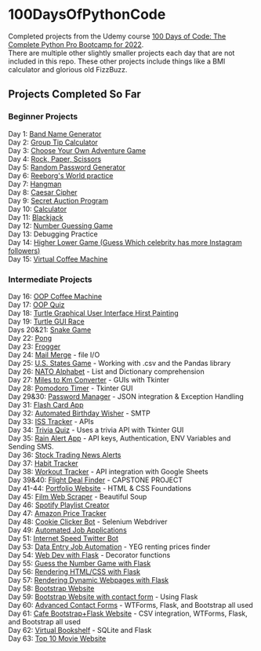 # 100DaysOfPythonCode
Completed projects from the Udemy course [100 Days of Code: The Complete Python Pro Bootcamp for 2022](https://www.udemy.com/course/100-days-of-code/).\
There are multiple other slightly smaller projects each day that are not included in this repo. These other projects include things like a BMI calculator and glorious old FizzBuzz.

## Projects Completed So Far

### Beginner Projects
Day 1: [Band Name Generator](/Days1-15:Beginner/day1.py)\
Day 2: [Group Tip Calculator](/Days1-15:Beginner/day2.py)\
Day 3: [Choose Your Own Adventure Game](/Days1-15:Beginner/day3.py)\
Day 4: [Rock, Paper, Scissors](/Days1-15:Beginner/day4.py)\
Day 5: [Random Password Generator](/Days1-15:Beginner/day5.py)\
Day 6: [Reeborg's World practice](https://reeborg.ca/index_en.html)\
Day 7: [Hangman](/Days1-15:Beginner/day7.py)\
Day 8: [Caesar Cipher](/Days1-15:Beginner/day8.py)\
Day 9: [Secret Auction Program](/Days1-15:Beginner/day9.py)\
Day 10: [Calculator](/Days1-15:Beginner/day10.py)\
Day 11: [Blackjack](/Days1-15:Beginner/day11.py)\
Day 12: [Number Guessing Game](/Days1-15:Beginner/day12.py)\
Day 13: Debugging Practice\
Day 14: [Higher Lower Game (Guess Which celebrity has more Instagram followers)](/Days1-15:Beginner/day14/day14.py)\
Day 15: [Virtual Coffee Machine](/Days1-15:Beginner/day15/day15.py)

### Intermediate Projects
Day 16: [OOP Coffee Machine](/Days16-31:Intermediate/day16/main.py)\
Day 17: [OOP Quiz](/Days16-31:Intermediate/day17/main.py)\
Day 18: [Turtle Graphical User Interface Hirst Painting](/Days16-31:Intermediate/day18/main.py)\
Day 19: [Turtle GUI Race](/Days16-31:Intermediate/day19/main.py)\
Days 20&21: [Snake Game](/Days16-31:Intermediate/day20)\
Day 22: [Pong](/Days16-31:Intermediate/day22)\
Day 23: [Frogger](/Days16-31:Intermediate/day23)\
Day 24: [Mail Merge](/Days16-31:Intermediate/day24) - file I/O\
Day 25: [U.S. States Game](/Days16-31:Intermediate/day25) - Working with .csv and the Pandas library\
Day 26: [NATO Alphabet](/Days16-31:Intermediate/day26) - List and Dictionary comprehension\
Day 27: [Miles to Km Converter](/Days16-31:Intermediate/day27) - GUIs with Tkinter\
Day 28: [Pomodoro Timer](/Days16-31:Intermediate/day28) - Tkinter GUI\
Day 29&30: [Password Manager](/Days16-31:Intermediate/day29) - JSON integration & Exception Handling\
Day 31: [Flash Card App](/Days16-31:Intermediate/day31)\
Day 32: [Automated Birthday Wisher](/Days32-58:Intermediate+/day32) - SMTP\
Day 33: [ISS Tracker](/Days32-58:Intermediate+/day33) - APIs\
Day 34: [Trivia Quiz](/Days32-58:Intermediate+/day34) - Uses a trivia API with Tkinter GUI\
Day 35: [Rain Alert App](/Days32-58:Intermediate+/day35) - API keys, Authentication, ENV Variables and Sending SMS.\
Day 36: [Stock Trading News Alerts](/Days32-58:Intermediate+/day36)\
Day 37: [Habit Tracker](/Days32-58:Intermediate+/day37)\
Day 38: [Workout Tracker](/Days32-58:Intermediate+/day38) - API integration with Google Sheets\
Day 39&40: [Flight Deal Finder](/Days32-58:Intermediate+/day39) - CAPSTONE PROJECT\
Day 41-44: [Portfolio Website](/Days32-58%3AIntermediate%2B/day41) - HTML & CSS Foundations\
Day 45: [Film Web Scraper](/Days32-58%3AIntermediate%2B/day45) - Beautiful Soup\
Day 46: [Spotify Playlist Creator](/Days32-58%3AIntermediate%2B/day46)\
Day 47: [Amazon Price Tracker](/Days32-58%3AIntermediate%2B/day47)\
Day 48: [Cookie Clicker Bot](/Days32-58:Intermediate+/day48) - Selenium Webdriver\
Day 49: [Automated Job Applications](/Days32-58:Intermediate+/day49)\
Day 51: [Internet Speed Twitter Bot](/Days32-58:Intermediate+/day51)\
Day 53: [Data Entry Job Automation](/Days32-58:Intermediate+/day53) - YEG renting prices finder\
Day 54: [Web Dev with Flask](/Days32-58:Intermediate+/day54) - Decorator functions\
Day 55: [Guess the Number Game with Flask](/Days32-58:Intermediate+/day55)\
Day 56: [Rendering HTML/CSS with Flask](/Days32-58:Intermediate+/day56)\
Day 57: [Rendering Dynamic Webpages with Flask](/Days32-58:Intermediate+/day57-2)\
Day 58: [Bootstrap Website](/Days32-58:Intermediate+/tindog)\
Day 59: [Bootstrap Website with contact form](/Days59-80:Advanced/blog) - Using Flask\
Day 60: [Advanced Contact Forms](/Days59-80:Advanced/day60) - WTForms, Flask, and Bootstrap all used\
Day 61: [Cafe Bootstrap+Flask Website](/Days59-80:Advanced/day61) - CSV integration, WTForms, Flask, and Bootstrap all used\
Day 62: [Virtual Bookshelf](/Days59-80:Advanced/day62) - SQLite and Flask\
Day 63: [Top 10 Movie Website](/Days59-80:Advanced/day63)

